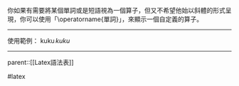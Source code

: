 你如果有需要將某個單詞或是短語視為一個算子，但又不希望他始以斜體的形式呈現，你可以使用「\\operatorname{單詞}」，來顯示一個自定義的算子。
- - -
使用範例：
$\operatorname{kuku}kuku$
- - - 
parent::[[Latex語法表]]

#latex